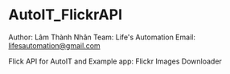 # AutoIT_FlickrAPI
Author: Lâm Thành Nhân
Team:   Life's Automation
Email:  lifesautomation@gmail.com

Flick API for AutoIT and Example app: Flickr Images Downloader

